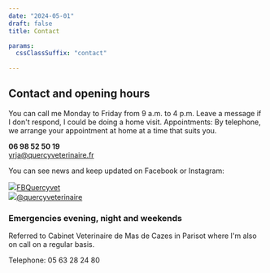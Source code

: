 ```yaml
---
date: "2024-05-01"
draft: false
title: Contact

params:
  cssClassSuffix: "contact"
  
---
```


## Contact and opening hours

You can call me Monday to Friday from 9 a.m. to 4 p.m. Leave a message if I don't respond, I could be doing a home visit.
Appointments: By telephone, we arrange your appointment at home at a time that suits you.

**06 98 52 50 19**<br>
[yrja@quercyveterinaire.fr](mailto:yrja@quercyveterinaire.fr)

You can see news and keep updated on Facebook or Instagram:

<a href="https://www.facebook.com/Quercyvet" class="icon-link" target="_blank"><img src="/images/icon-facebook.svg" class="icon">FBQuercyvet</a><br>
<a href="https://www.instagram.com/quercyveterinaire/" class="icon-link"><img src="/images/icon-instagram.svg" class="icon">@quercyveterinaire</a>

### Emergencies evening, night and weekends 

Referred to Cabinet Veterinaire de Mas de Cazes in Parisot where I'm also on call on a regular basis.

Telephone: 05 63 28 24 80
